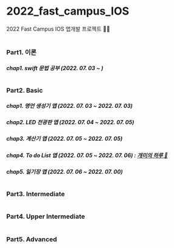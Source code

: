 # 2022_fast_campus_IOS
2022 Fast Campus IOS 앱개발 프로젝트 👩‍💻

#

### Part1. 이론 
##### chap1. swift 문법 공부 (2022. 07. 03 ~ )

#

### Part2. Basic
##### chap1. 명언 생성기 앱 (2022. 07. 03 ~ 2022. 07. 03)
##### chap2. LED 전광판 앱 (2022. 07. 04 ~ 2022. 07. 05)
##### chap3. 계산기 앱 (2022. 07. 05 ~ 2022. 07. 05)
##### chap4. To do List 앱 (2022. 07. 05 ~ 2022. 07. 06) : [개미의 하루 🐜](https://github.com/SohyeonKim-dev/To-Do-List-App)
##### chap5. 일기장 앱 (2022. 07. 06 ~ 2022. 07. 00)

#

### Part3. Intermediate
#####

#

### Part4. Upper Intermediate
#####

#

### Part5. Advanced
#####

